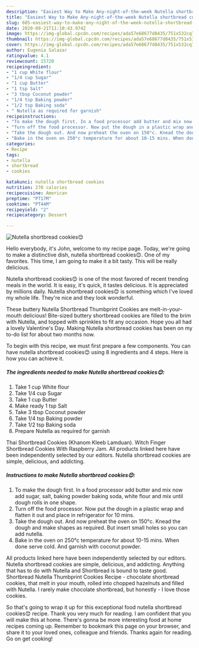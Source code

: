 ```yaml
---
description: "Easiest Way to Make Any-night-of-the-week Nutella shortbread cookies😊"
title: "Easiest Way to Make Any-night-of-the-week Nutella shortbread cookies😊"
slug: 605-easiest-way-to-make-any-night-of-the-week-nutella-shortbread-cookies
date: 2020-09-21T11:10:43.974Z
image: https://img-global.cpcdn.com/recipes/ada57e68677d8435/751x532cq70/nutella-shortbread-cookies😊-recipe-main-photo.jpg
thumbnail: https://img-global.cpcdn.com/recipes/ada57e68677d8435/751x532cq70/nutella-shortbread-cookies😊-recipe-main-photo.jpg
cover: https://img-global.cpcdn.com/recipes/ada57e68677d8435/751x532cq70/nutella-shortbread-cookies😊-recipe-main-photo.jpg
author: Eugenia Salazar
ratingvalue: 4.1
reviewcount: 15720
recipeingredient:
- "1 cup White flour"
- "1/4 cup Sugar"
- "1 cup Butter"
- "1 tsp Salt"
- "3 tbsp Coconut powder"
- "1/4 tsp Baking powder"
- "1/2 tsp Baking soda"
- " Nutella as required for garnish"
recipeinstructions:
- "To make the dough first. In a food processor add butter and mix now add sugar, salt, baking powder baking soda, white flour and mix until dough rolls in one shape."
- "Turn off the food processor. Now put the dough in a plastic wrap and flatten it out and place in refrigerator for 10 mins."
- "Take the dough out. And now preheat the oven on 150°c. Knead the dough and make shapes as required. But insert small holes so you can add nutella."
- "Bake in the oven on 250°c temperature for about 10-15 mins. When done serve cold. And garnish with coconut powder."
categories:
- Recipe
tags:
- nutella
- shortbread
- cookies

katakunci: nutella shortbread cookies 
nutrition: 270 calories
recipecuisine: American
preptime: "PT17M"
cooktime: "PT44M"
recipeyield: "2"
recipecategory: Dessert

---
```



![Nutella shortbread cookies😊](https://img-global.cpcdn.com/recipes/ada57e68677d8435/751x532cq70/nutella-shortbread-cookies😊-recipe-main-photo.jpg)

Hello everybody, it's John, welcome to my recipe page. Today, we're going to make a distinctive dish, nutella shortbread cookies😊. One of my favorites. This time, I am going to make it a bit tasty. This will be really delicious.

Nutella shortbread cookies😊 is one of the most favored of recent trending meals in the world. It is easy, it's quick, it tastes delicious. It is appreciated by millions daily. Nutella shortbread cookies😊 is something which I've loved my whole life. They're nice and they look wonderful.

These buttery Nutella Shortbread Thumbprint Cookies are melt-in-your-mouth delicious! Bite-sized buttery shortbread cookies are filled to the brim with Nutella, and topped with sprinkles to fit any occasion. Hope you all had a lovely Valentine&#39;s Day. Making Nutella shortbread cookies has been on my to-do list for about two months now.


To begin with this recipe, we must first prepare a few components. You can have nutella shortbread cookies😊 using 8 ingredients and 4 steps. Here is how you can achieve it.

<!--inarticleads1-->

##### The ingredients needed to make Nutella shortbread cookies😊:

1. Take 1 cup White flour
1. Take 1/4 cup Sugar
1. Take 1 cup Butter
1. Make ready 1 tsp Salt
1. Take 3 tbsp Coconut powder
1. Take 1/4 tsp Baking powder
1. Take 1/2 tsp Baking soda
1. Prepare  Nutella as required for garnish


Thai Shortbread Cookies (Khanom Kleeb Lamduan). Witch Finger Shortbread Cookies With Raspberry Jam. All products linked here have been independently selected by our editors. Nutella shortbread cookies are simple, delicious, and addicting. 

<!--inarticleads2-->

##### Instructions to make Nutella shortbread cookies😊:

1. To make the dough first. In a food processor add butter and mix now add sugar, salt, baking powder baking soda, white flour and mix until dough rolls in one shape.
1. Turn off the food processor. Now put the dough in a plastic wrap and flatten it out and place in refrigerator for 10 mins.
1. Take the dough out. And now preheat the oven on 150°c. Knead the dough and make shapes as required. But insert small holes so you can add nutella.
1. Bake in the oven on 250°c temperature for about 10-15 mins. When done serve cold. And garnish with coconut powder.


All products linked here have been independently selected by our editors. Nutella shortbread cookies are simple, delicious, and addicting. Anything that has to do with Nutella and Shortbread is bound to taste good. Shortbread Nutella Thumbprint Cookies Recipe - chocolate shortbread cookies, that melt in your mouth, rolled into chopped hazelnuts and filled with Nutella. I rarely make chocolate shortbread, but honestly - I love those cookies. 

So that's going to wrap it up for this exceptional food nutella shortbread cookies😊 recipe. Thank you very much for reading. I am confident that you will make this at home. There's gonna be more interesting food at home recipes coming up. Remember to bookmark this page on your browser, and share it to your loved ones, colleague and friends. Thanks again for reading. Go on get cooking!
